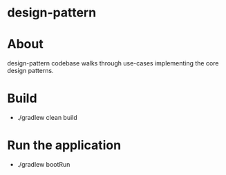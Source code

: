 # design-pattern

# About
design-pattern codebase walks through use-cases implementing the core design patterns.

# Build
- ./gradlew clean build

# Run the application
- ./gradlew bootRun
